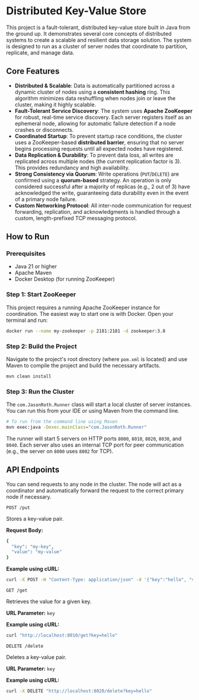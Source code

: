# Distributed Key-Value Store

This project is a fault-tolerant, distributed key-value store built in Java from the ground up. It demonstrates several core concepts of distributed systems to create a scalable and resilient data storage solution. The system is designed to run as a cluster of server nodes that coordinate to partition, replicate, and manage data.

## Core Features

* **Distributed & Scalable**: Data is automatically partitioned across a dynamic cluster of nodes using a **consistent hashing** ring. This algorithm minimizes data reshuffling when nodes join or leave the cluster, making it highly scalable.
* **Fault-Tolerant Service Discovery**: The system uses **Apache ZooKeeper** for robust, real-time service discovery. Each server registers itself as an ephemeral node, allowing for automatic failure detection if a node crashes or disconnects.
* **Coordinated Startup**: To prevent startup race conditions, the cluster uses a ZooKeeper-based **distributed barrier**, ensuring that no server begins processing requests until all expected nodes have registered.
* **Data Replication & Durability**: To prevent data loss, all writes are replicated across multiple nodes (the current replication factor is 3). This provides redundancy and high availability.
* **Strong Consistency via Quorum**: Write operations (`PUT`/`DELETE`) are confirmed using a **quorum-based** strategy. An operation is only considered successful after a majority of replicas (e.g., 2 out of 3) have acknowledged the write, guaranteeing data durability even in the event of a primary node failure.
* **Custom Networking Protocol**: All inter-node communication for request forwarding, replication, and acknowledgments is handled through a custom, length-prefixed TCP messaging protocol.

## How to Run

### Prerequisites

* Java 21 or higher
* Apache Maven
* Docker Desktop (for running ZooKeeper)

### Step 1: Start ZooKeeper

This project requires a running Apache ZooKeeper instance for coordination. The easiest way to start one is with Docker. Open your terminal and run:

```bash
docker run --name my-zookeeper -p 2181:2181 -d zookeeper:3.8
```
### Step 2: Build the Project

Navigate to the project's root directory (where `pom.xml` is located) and use Maven to compile the project and build the necessary artifacts.

```bash
mvn clean install
```
### Step 3: Run the Cluster

The `com.JasonRoth.Runner` class will start a local cluster of server instances. You can run this from your IDE or using Maven from the command line.

```bash
# To run from the command line using Maven
mvn exec:java -Dexec.mainClass="com.JasonRoth.Runner"
```
The runner will start 5 servers on HTTP ports `8000`, `8010`, `8020`, `8030`, and `8040`. Each server also uses an internal TCP port for peer communication (e.g., the server on `8000` uses `8002` for TCP).

## API Endpoints
You can send requests to any node in the cluster. The node will act as a coordinator and automatically forward the request to the correct primary node if necessary.

`POST /put`

Stores a key-value pair.

**Request Body:**
```bash
{
  "key": "my-key",
  "value": "my-value"
}
```
**Example using cURL:**
```bash
curl -X POST -H "Content-Type: application/json" -d '{"key":"hello", "value":"world"}' http://localhost:8000/put
```
`GET /get`

Retrieves the value for a given key.

**URL Parameter:** `key`

**Example using cURL:**
```bash
curl "http://localhost:8010/get?key=hello"
```
`DELETE /delete`

Deletes a key-value pair.

**URL Parameter:** `key`

**Example using cURL:**
```bash
curl -X DELETE "http://localhost:8020/delete?key=hello"
```
